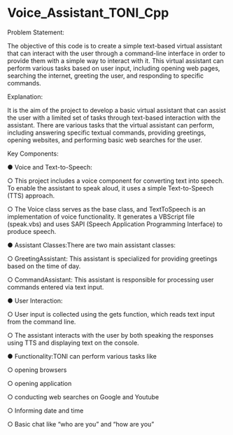 # Voice_Assistant_TONI_Cpp

Problem Statement:

The objective of this code is to create a simple text-based virtual assistant that can interact
with the user through a command-line interface in order to provide them with a simple way
to interact with it. This virtual assistant can perform various tasks based on user input,
including opening web pages, searching the internet, greeting the user, and responding to
specific commands.

Explanation:

It is the aim of the project to develop a basic virtual assistant that can assist the user with a
limited set of tasks through text-based interaction with the assistant. There are various tasks
that the virtual assistant can perform, including answering specific textual commands,
providing greetings, opening websites, and performing basic web searches for the user.

Key Components:

● Voice and Text-to-Speech:
    
○ This project includes a voice component for converting text into speech. To enable the assistant to speak aloud, it uses a simple 		Text-to-Speech (TTS) approach.

○ The Voice class serves as the base class, and TextToSpeech is an implementation of voice functionality. It generates a VBScript             file (speak.vbs) and uses SAPI (Speech Application Programming Interface) to produce speech.
        
● Assistant Classes:There are two main assistant classes:

○ GreetingAssistant: This assistant is specialized for providing greetings based
on the time of day.

○ CommandAssistant: This assistant is responsible for processing user
commands entered via text input.

● User Interaction:

○ User input is collected using the gets function, which reads text input from
the command line.

○ The assistant interacts with the user by both speaking the responses using
TTS and displaying text on the console.

● Functionality:TONI can perform various tasks like

○ opening browsers

○ opening application

○ conducting web searches on Google and Youtube

○ Informing date and time

○ Basic chat like “who are you” and “how are you”
